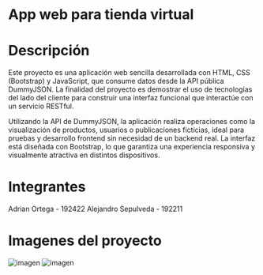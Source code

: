 # App web para tienda virtual
# Descripción
Este proyecto es una aplicación web sencilla desarrollada con HTML, CSS (Bootstrap) y JavaScript, que consume datos desde la API pública DummyJSON. La finalidad del proyecto es demostrar el uso de tecnologías del lado del cliente para construir una interfaz funcional que interactúe con un servicio RESTful.

Utilizando la API de DummyJSON, la aplicación realiza operaciones como la visualización de productos, usuarios o publicaciones ficticias, ideal para pruebas y desarrollo frontend sin necesidad de un backend real. La interfaz está diseñada con Bootstrap, lo que garantiza una experiencia responsiva y visualmente atractiva en distintos dispositivos.
# Integrantes
Adrian Ortega - 192422
Alejandro Sepulveda - 192211

# Imagenes del proyecto
![imagen](https://github.com/user-attachments/assets/a56efc09-0313-4338-b370-a918e9814664)
![imagen](https://github.com/user-attachments/assets/abe85f62-5e25-4f18-a024-0b36ca2aeadc)


